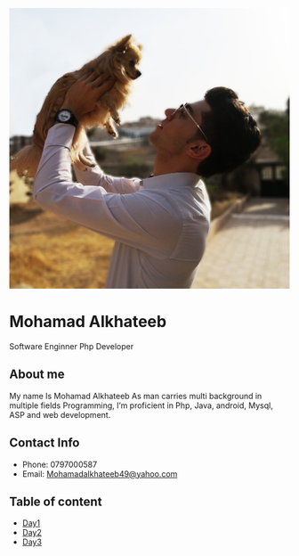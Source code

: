
![My Image](images/D.jpg)


# Mohamad Alkhateeb
Software Enginner
Php Developer

## About me
My name Is Mohamad Alkhateeb
As man carries multi background in multiple fields Programming,  I’m proficient in Php, Java, android, Mysql, ASP and web development.

## Contact Info
- Phone: 0797000587
- Email: Mohamadalkhateeb49@yahoo.com

## Table of content

- [Day1](#)
- [Day2](#)
- [Day3](#)